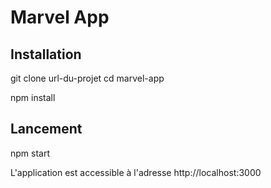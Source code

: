 # Marvel App

## Installation

git clone url-du-projet
cd marvel-app

npm install

## Lancement

npm start

L'application est accessible à l'adresse http://localhost:3000
